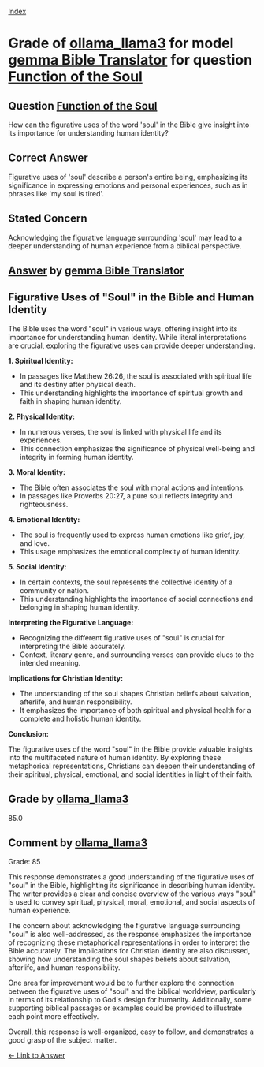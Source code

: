 
[Index](../../../../index.md)
# Grade of [ollama_llama3](../../../grading_models/ollama_llama3.md) for model [gemma Bible Translator](../../../answering_models/gemma_Bible_Translator.md) for question [Function of the Soul](../../../questions/Function_of_the_Soul.md)

## Question [Function of the Soul](../../../questions/Function_of_the_Soul.md)
How can the figurative uses of the word 'soul' in the Bible give insight into its importance for understanding human identity?

## Correct Answer
Figurative uses of 'soul' describe a person's entire being, emphasizing its significance in expressing emotions and personal experiences, such as in phrases like 'my soul is tired'.

## Stated Concern
Acknowledging the figurative language surrounding 'soul' may lead to a deeper understanding of human experience from a biblical perspective.

## [Answer](../Function_of_the_Soul.md) by [gemma Bible Translator](../../../answering_models/gemma_Bible_Translator.md)
## Figurative Uses of "Soul" in the Bible and Human Identity

The Bible uses the word "soul" in various ways, offering insight into its importance for understanding human identity. While literal interpretations are crucial, exploring the figurative uses can provide deeper understanding.

**1. Spiritual Identity:**

* In passages like Matthew 26:26, the soul is associated with spiritual life and its destiny after physical death.
* This understanding highlights the importance of spiritual growth and faith in shaping human identity.

**2. Physical Identity:**

* In numerous verses, the soul is linked with physical life and its experiences. 
* This connection emphasizes the significance of physical well-being and integrity in forming human identity.

**3. Moral Identity:**

* The Bible often associates the soul with moral actions and intentions. 
* In passages like Proverbs 20:27, a pure soul reflects integrity and righteousness.

**4. Emotional Identity:**

* The soul is frequently used to express human emotions like grief, joy, and love. 
* This usage emphasizes the emotional complexity of human identity.

**5. Social Identity:**

* In certain contexts, the soul represents the collective identity of a community or nation. 
* This understanding highlights the importance of social connections and belonging in shaping human identity.

**Interpreting the Figurative Language:**

* Recognizing the different figurative uses of "soul" is crucial for interpreting the Bible accurately.
* Context, literary genre, and surrounding verses can provide clues to the intended meaning.

**Implications for Christian Identity:**

* The understanding of the soul shapes Christian beliefs about salvation, afterlife, and human responsibility.
* It emphasizes the importance of both spiritual and physical health for a complete and holistic human identity.

**Conclusion:**

The figurative uses of the word "soul" in the Bible provide valuable insights into the multifaceted nature of human identity. By exploring these metaphorical representations, Christians can deepen their understanding of their spiritual, physical, emotional, and social identities in light of their faith.

## Grade by [ollama_llama3](../../../grading_models/ollama_llama3.md)
85.0

## Comment by [ollama_llama3](../../../grading_models/ollama_llama3.md)
Grade: 85

This response demonstrates a good understanding of the figurative uses of "soul" in the Bible, highlighting its significance in describing human identity. The writer provides a clear and concise overview of the various ways "soul" is used to convey spiritual, physical, moral, emotional, and social aspects of human experience.

The concern about acknowledging the figurative language surrounding "soul" is also well-addressed, as the response emphasizes the importance of recognizing these metaphorical representations in order to interpret the Bible accurately. The implications for Christian identity are also discussed, showing how understanding the soul shapes beliefs about salvation, afterlife, and human responsibility.

One area for improvement would be to further explore the connection between the figurative uses of "soul" and the biblical worldview, particularly in terms of its relationship to God's design for humanity. Additionally, some supporting biblical passages or examples could be provided to illustrate each point more effectively.

Overall, this response is well-organized, easy to follow, and demonstrates a good grasp of the subject matter.

[&lt;- Link to Answer](../Function_of_the_Soul.md)
